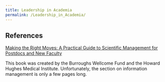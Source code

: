 ```yaml
---
title: Leadership in Academia
permalink: /Leadership_in_Academia/
---
```


References
----------

[Making the Right Moves: A Practical Guide to Scientific Management for Postdocs and New Faculty](http://www.hhmi.org/programs/resources-early-career-scientist-development/making-right-moves)

This book was created by the Burroughs Wellcome Fund and the Howard Hughes Medical Institute. Unfortunately, the section on information management is only a few pages long.